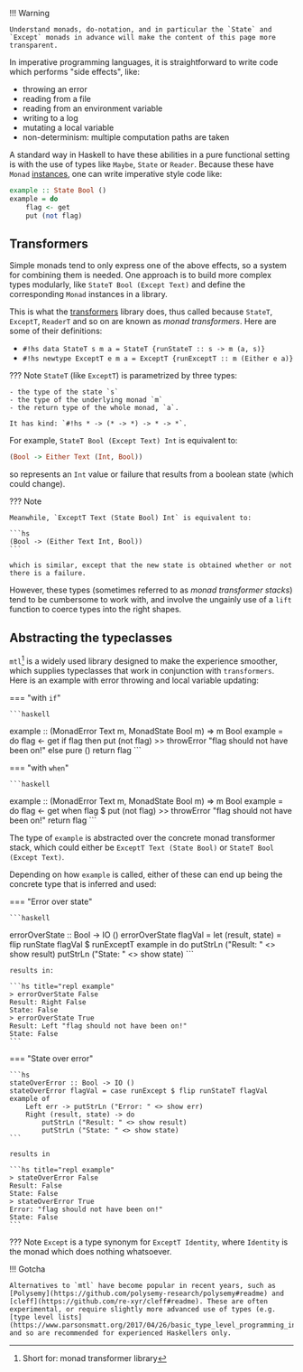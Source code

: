 !!! Warning

    Understand monads, do-notation, and in particular the `State` and `Except` monads in advance will make the content of this page more transparent.

In imperative programming languages, it is straightforward to write code which performs "side effects", like:

- throwing an error
- reading from a file
- reading from an environment variable
- writing to a log
- mutating a local variable
- non-determinism: multiple computation paths are taken

A standard way in Haskell to have these abilities in a pure functional setting is with the use of types like `Maybe`, `State` or `Reader`. Because these have `Monad` [instances](/typeclasses/survey/#monad), one can write imperative style code like:

```hs
example :: State Bool ()
example = do
    flag <- get
    put (not flag) 
```


## Transformers

Simple monads tend to only express one of the above effects, so a system for combining them is needed. One approach is to build more complex types modularly, like `StateT Bool (Except Text)` and define the corresponding `Monad` instances in a library.

This is what the [transformers](https://hackage.haskell.org/package/transformers) library does, thus called because `StateT`, `ExceptT`, `ReaderT` and so on are known as *monad transformers*. Here are some of their definitions:

- `#!hs data StateT s m a = StateT {runStateT :: s -> m (a, s)}`
- `#!hs newtype ExceptT e m a = ExceptT {runExceptT :: m (Either e a)}`

??? Note
    `StateT` (like `ExceptT`) is parametrized by three types:
    
    - the type of the state `s`
    - the type of the underlying monad `m`
    - the return type of the whole monad, `a`.

    It has kind: `#!hs * -> (* -> *) -> * -> *`.

For example, `StateT Bool (Except Text) Int` is equivalent to:

```hs 
(Bool -> Either Text (Int, Bool))
```

so represents an `Int` value or failure that results from a boolean state (which could change).

??? Note

    Meanwhile, `ExceptT Text (State Bool) Int` is equivalent to:

    ```hs 
    (Bool -> (Either Text Int, Bool))
    ```

    which is similar, except that the new state is obtained whether or not there is a failure.




However, these types (sometimes referred to as *monad transformer stacks*) tend to be cumbersome to work with, and involve the ungainly use of a `lift` function to coerce types into the right shapes.

## Abstracting the typeclasses

`mtl`[^1] is a widely used library designed to make the experience smoother, which supplies typeclasses that work in conjunction with `transformers`. Here is an example with error throwing and local variable updating:

=== "with `if`"

    ```haskell
   example :: (MonadError Text m, MonadState Bool m) => m Bool
    example = do
        flag <- get
        if flag
            then 
                put (not flag) 
                >> throwError "flag should not have been on!"
            else pure ()
        return flag
    ```

=== "with `when`"

    ```haskell
   example :: (MonadError Text m, MonadState Bool m) => m Bool
    example = do
        flag <- get
        when flag $ 
            put (not flag) 
            >> throwError "flag should not have been on!"
        return flag
    ```

The type of `example` is abstracted over the concrete monad transformer stack, which could either be `ExceptT Text (State Bool)` or `StateT Bool (Except Text)`. 

Depending on how `example` is called, either of these can end up being the concrete type that is inferred and used:

=== "Error over state"

    ```haskell
   errorOverState :: Bool -> IO ()
    errorOverState flagVal = 
        let (result, state) = flip runState flagVal $ runExceptT example
        in do
            putStrLn ("Result: " <> show result)
            putStrLn ("State: " <> show state)
    ```

    results in:

    ```hs title="repl example"
    > errorOverState False
    Result: Right False
    State: False
    > errorOverState True
    Result: Left "flag should not have been on!"
    State: False
    ```
    

=== "State over error"

    ```hs 
    stateOverError :: Bool -> IO ()
    stateOverError flagVal = case runExcept $ flip runStateT flagVal example of
        Left err -> putStrLn ("Error: " <> show err)
        Right (result, state) -> do
            putStrLn ("Result: " <> show result)
            putStrLn ("State: " <> show state) 
    ```

    results in

    ```hs title="repl example"
    > stateOverError False
    Result: False
    State: False
    > stateOverError True
    Error: "flag should not have been on!"
    State: False
    ```


??? Note
    `Except` is a type synonym for `ExceptT Identity`, where `Identity` is the monad which does nothing whatsoever.


[^1]: Short for: monad transformer library

!!! Gotcha

    Alternatives to `mtl` have become popular in recent years, such as [Polysemy](https://github.com/polysemy-research/polysemy#readme) and [cleff](https://github.com/re-xyr/cleff#readme). These are often experimental, or require slightly more advanced use of types (e.g. [type level lists](https://www.parsonsmatt.org/2017/04/26/basic_type_level_programming_in_haskell.html)) and so are recommended for experienced Haskellers only.